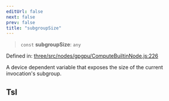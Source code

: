 ```yaml
---
editUrl: false
next: false
prev: false
title: "subgroupSize"
---
```


> `const` **subgroupSize**: `any`

Defined in: [three/src/nodes/gpgpu/ComputeBuiltinNode.js:226](https://github.com/DefinitelyMaybe/three-i18n/blob/fa57b79433d1c349ffb23a78727299c8d4190136/three/src/nodes/gpgpu/ComputeBuiltinNode.js#L226)

A device dependent variable that exposes the size of the current invocation's subgroup.

## Tsl
